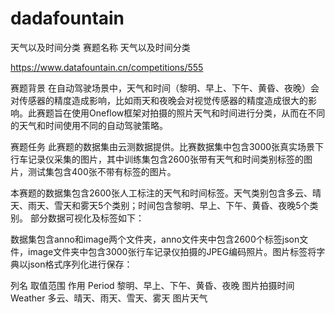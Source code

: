 # dadafountain
天气以及时间分类
赛题名称
天气以及时间分类

https://www.datafountain.cn/competitions/555

赛题背景
在自动驾驶场景中，天气和时间（黎明、早上、下午、黄昏、夜晚）会对传感器的精度造成影响，比如雨天和夜晚会对视觉传感器的精度造成很大的影响。此赛题旨在使用Oneflow框架对拍摄的照片天气和时间进行分类，从而在不同的天气和时间使用不同的自动驾驶策略。

赛题任务
此赛题的数据集由云测数据提供。比赛数据集中包含3000张真实场景下行车记录仪采集的图片，其中训练集包含2600张带有天气和时间类别标签的图片，测试集包含400张不带有标签的图片。

本赛题的数据集包含2600张人工标注的天气和时间标签。天气类别包含多云、晴天、雨天、雪天和雾天5个类别；时间包含黎明、早上、下午、黄昏、夜晚5个类别。 部分数据可视化及标签如下：

 

数据集包含anno和image两个文件夹，anno文件夹中包含2600个标签json文件，image文件夹中包含3000张行车记录仪拍摄的JPEG编码照片。图片标签将字典以json格式序列化进行保存：

列名	取值范围	作用
Period	黎明、早上、下午、黄昏、夜晚	图片拍摄时间
Weather	多云、晴天、雨天、雪天、雾天	图片天气
